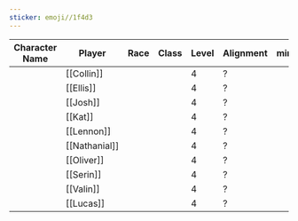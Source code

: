 ```yaml
---
sticker: emoji//1f4d3
---
```

| Character Name | Player        | Race | Class | Level | Alignment | minifig |
| -------------- | ------------- | ---- | ----- | ----- | --------- | ------- |
|                | [[Collin]]    |      |       | 4     | ?         |         |
|                | [[Ellis]]     |      |       | 4     | ?         |         |
|                | [[Josh]]      |      |       | 4     | ?         |         |
|                | [[Kat]]       |      |       | 4     | ?         |         |
|                | [[Lennon]]    |      |       | 4     | ?         |         |
|                | [[Nathanial]] |      |       | 4     | ?         |         |
|                | [[Oliver]]    |      |       | 4     | ?         |         |
|                | [[Serin]]     |      |       | 4     | ?         |         |
|                | [[Valin]]     |      |       | 4     | ?         |         |
|                | [[Lucas]]     |      |       | 4     | ?         |         |
